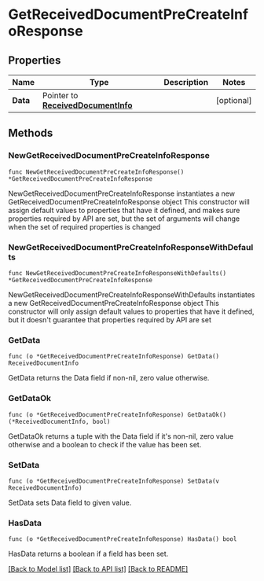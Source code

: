 # GetReceivedDocumentPreCreateInfoResponse

## Properties

Name | Type | Description | Notes
------------ | ------------- | ------------- | -------------
**Data** | Pointer to [**ReceivedDocumentInfo**](ReceivedDocumentInfo.md) |  | [optional] 

## Methods

### NewGetReceivedDocumentPreCreateInfoResponse

`func NewGetReceivedDocumentPreCreateInfoResponse() *GetReceivedDocumentPreCreateInfoResponse`

NewGetReceivedDocumentPreCreateInfoResponse instantiates a new GetReceivedDocumentPreCreateInfoResponse object
This constructor will assign default values to properties that have it defined,
and makes sure properties required by API are set, but the set of arguments
will change when the set of required properties is changed

### NewGetReceivedDocumentPreCreateInfoResponseWithDefaults

`func NewGetReceivedDocumentPreCreateInfoResponseWithDefaults() *GetReceivedDocumentPreCreateInfoResponse`

NewGetReceivedDocumentPreCreateInfoResponseWithDefaults instantiates a new GetReceivedDocumentPreCreateInfoResponse object
This constructor will only assign default values to properties that have it defined,
but it doesn't guarantee that properties required by API are set

### GetData

`func (o *GetReceivedDocumentPreCreateInfoResponse) GetData() ReceivedDocumentInfo`

GetData returns the Data field if non-nil, zero value otherwise.

### GetDataOk

`func (o *GetReceivedDocumentPreCreateInfoResponse) GetDataOk() (*ReceivedDocumentInfo, bool)`

GetDataOk returns a tuple with the Data field if it's non-nil, zero value otherwise
and a boolean to check if the value has been set.

### SetData

`func (o *GetReceivedDocumentPreCreateInfoResponse) SetData(v ReceivedDocumentInfo)`

SetData sets Data field to given value.

### HasData

`func (o *GetReceivedDocumentPreCreateInfoResponse) HasData() bool`

HasData returns a boolean if a field has been set.


[[Back to Model list]](../README.md#documentation-for-models) [[Back to API list]](../README.md#documentation-for-api-endpoints) [[Back to README]](../README.md)


